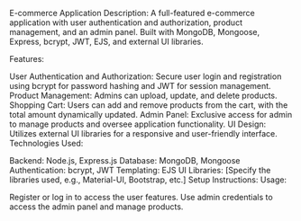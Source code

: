 E-commerce Application
Description:
A full-featured e-commerce application with user authentication and authorization, product management, and an admin panel. Built with MongoDB, Mongoose, Express, bcrypt, JWT, EJS, and external UI libraries.

Features:

User Authentication and Authorization: Secure user login and registration using bcrypt for password hashing and JWT for session management.
Product Management: Admins can upload, update, and delete products.
Shopping Cart: Users can add and remove products from the cart, with the total amount dynamically updated.
Admin Panel: Exclusive access for admin to manage products and oversee application functionality.
UI Design: Utilizes external UI libraries for a responsive and user-friendly interface.
Technologies Used:

Backend: Node.js, Express.js
Database: MongoDB, Mongoose
Authentication: bcrypt, JWT
Templating: EJS
UI Libraries: [Specify the libraries used, e.g., Material-UI, Bootstrap, etc.]
Setup Instructions:
Usage:

Register or log in to access the user features.
Use admin credentials to access the admin panel and manage products.
